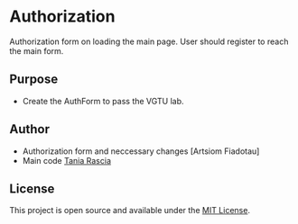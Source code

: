 # Authorization

Authorization form on loading the main page. User should register to reach the main form.

## Purpose

- Create the AuthForm to pass the VGTU lab.

## Author
- Authorization form and neccessary changes [Artsiom Fiadotau]
- Main code [Tania Rascia](https://www.taniarascia.com)

## License

This project is open source and available under the [MIT License](LICENSE).
